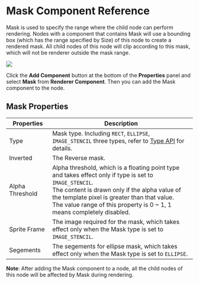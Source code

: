 # Mask Component Reference

Mask is used to specify the range where the child node can perform rendering. Nodes with a component that contains Mask will use a bounding box (which has the range specified by Size) of this node to create a rendered mask. All child nodes of this node will clip according to this mask, which will not be renderer outside the mask range.

![](mask/mask.png)

Click the **Add Component** button at the bottom of the **Properties** panel and select **Mask** from **Renderer Component**. Then you can add the Mask component to the node.

## Mask Properties

| Properties |   Description
| -------------- | ----------- |
| Type           | Mask type. Including `RECT`, `ELLIPSE`, `IMAGE_STENCIL` three types, refer to [Type API](../../../api/en/enums/Mask.Type.html) for details.
| Inverted       | The Reverse mask.
| Alpha Threshold| Alpha threshold, which is a floating point type and takes effect only if type is set to `IMAGE_STENCIL`.<br>The content is drawn only if the alpha value of the template pixel is greater than that value.<br>The value range of this property is 0 ~ 1, 1 means completely disabled.
| Sprite Frame   | The image required for the mask, which takes effect only when the Mask type is set to `IMAGE_STENCIL`.
| Segements      | The segements for ellipse mask, which takes effect only when the Mask type is set to `ELLIPSE`.

**Note**: After adding the Mask component to a node, all the child nodes of this node will be affected by Mask during rendering.

